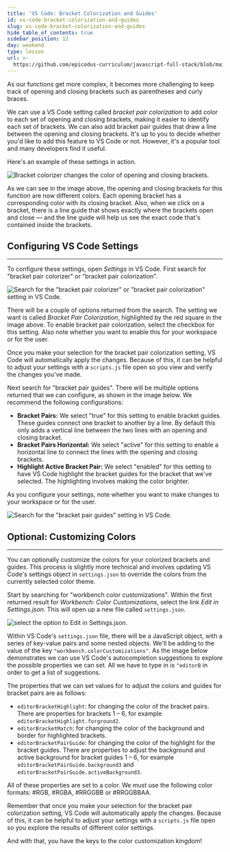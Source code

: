 ```yaml
---
title: 'VS Code: Bracket Colorization and Guides'
id: vs-code-bracket-colorization-and-guides
slug: vs-code-bracket-colorization-and-guides
hide_table_of_contents: true
sidebar_position: 12
day: weekend
type: lesson
url: >-
  https://github.com/epicodus-curriculum/javascript-full-stack/blob/main/0l_vscode_bracket_colorization_and_guides.md
---
```


As our functions get more complex, it becomes more challenging to keep track of opening and closing brackets such as parentheses and curly braces.

We can use a VS Code setting called _bracket pair colorization_ to add color to each set of opening and closing brackets, making it easier to identify each set of brackets. We can also add bracket pair guides that draw a line between the opening and closing brackets. It's up to you to decide whether you'd like to add this feature to VS Code or not. However, it's a popular tool and many developers find it useful.

Here's an example of these settings in action.

![Bracket colorizer changes the color of opening and closing brackets.](https://learnhowtoprogram.s3.us-west-2.amazonaws.com/Intermediate+JavaScript/Object-Oriented-JavaScript-2020/bracket-colorizer.png)

As we can see in the image above, the opening and closing brackets for this function are now different colors. Each opening bracket has a corresponding color with its closing bracket. Also, when we click on a bracket, there is a line guide that shows exactly where the brackets open and close — and the line guide will help us see the exact code that's contained inside the brackets.

## Configuring VS Code Settings
---

To configure these settings, open _Settings_ in VS Code. First search for "bracket pair colorizer" or "bracket pair colorization".

![Search for the "bracket pair colorizer" or "bracket pair colorization" setting in VS Code.](https://learnhowtoprogram.s3.us-west-2.amazonaws.com/Intermediate+JavaScript/Object-Oriented-JavaScript-2020/bracket-colorizer-vscode-setting.png)

There will be a couple of options returned from the search. The setting we want is called _Bracket Pair Colorization_, highlighted by the red square in the image above. To enable bracket pair colorization, select the checkbox for this setting. Also note whether you want to enable this for your workspace or for the user. 

Once you make your selection for the bracket pair colorization setting, VS Code will automatically apply the changes. Because of this, it can be helpful to adjust your settings with a `scripts.js` file open so you view and verify the changes you've made.

Next search for "bracket pair guides". There will be multiple options returned that we can configure, as shown in the image below. We recommend the following configurations:

* **Bracket Pairs:** We select "true" for this setting to enable bracket guides. These guides connect one bracket to another by a line. By default this only adds a vertical line between the two lines with an opening and closing bracket. 
* **Bracket Pairs Horizontal:** We select "active" for this setting to enable a horizontal line to connect the lines with the opening and closing brackets.
* **Highlight Active Bracket Pair:** We select "enabled" for this setting to have VS Code highlight the bracket guides for the bracket that we've selected. The highlighting involves making the color brighter.

As you configure your settings, note whether you want to make changes to your workspace or for the user.

![Search for the "bracket pair guides" setting in VS Code.](https://learnhowtoprogram.s3.us-west-2.amazonaws.com/Intermediate+JavaScript/Object-Oriented-JavaScript-2020/setting-bracket-guides.png)

## Optional: Customizing Colors
----

You can optionally customize the colors for your colorized brackets and guides. This process is slightly more technical and involves updating VS Code's settings object in `settings.json` to override the colors from the currently selected color theme. 

Start by searching for "workbench color customizations". Within the first returned result for _Workbench: Color Customizations_, select the link _Edit in Settings.json_. This will open up a new file called `settings.json`.

![select the option to _Edit in Settings.json_.](https://learnhowtoprogram.s3.us-west-2.amazonaws.com/Intermediate+JavaScript/Object-Oriented-JavaScript-2020/edit-bracket-colors.png)

Within VS Code's `settings.json` file, there will be a JavaScript object, with a series of key-value pairs and some nested objects. We'll be adding to the value of the key `"workbench.colorCustomizations"`. As the image below demonstrates we can use VS Code's autocompletion suggestions to explore the possible properties we can set. All we have to type in is `"editorB` in order to get a list of suggestions. 

The properties that we can set values for to adjust the colors and guides for bracket pairs are as follows:

* `editorBracketHighlight`: for changing the color of the bracket pairs. There are properties for brackets 1 – 6, for example `editorBracketHighlight.forground2`. 
* `editorBracketMatch`: for changing the color of the background and border for highlighted brackets. 
* `editorBracketPairGuide`: for changing the color of the highlight for the bracket guides. There are properties to adjust the background and active background for bracket guides 1 – 6, for example `editorBracketPairGuide.background3` and `editorBracketPairGuide.activeBackground3`. 

All of these properties are set to a color. We must use the following color formats: #RGB, #RGBA, #RRGGBB or #RRGGBBAA.

Remember that once you make your selection for the bracket pair colorization setting, VS Code will automatically apply the changes. Because of this, it can be helpful to adjust your settings with a `scripts.js` file open so you explore the results of different color settings.

And with that, you have the keys to the color customization kingdom! 
